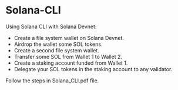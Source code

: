 # Solana-CLI

Using Solana CLI with Solana Devnet:
* Create a file system wallet on Solana Devnet.
* Airdrop the wallet some SOL tokens.
* Create a second file system wallet.
* Transfer some SOL from Wallet 1 to Wallet 2.
* Create a staking account funded from Wallet 1.
* Delegate your SOL tokens in the staking account to any validator.

Follow the steps in Solana_CLI.pdf file.
